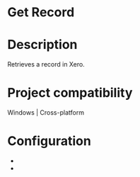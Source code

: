 ﻿# Get Record

# Description

Retrieves a record in Xero.

# Project compatibility

Windows | Cross-platform

# Configuration

* 
*
